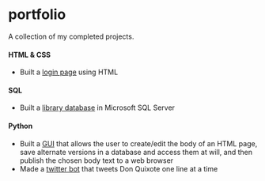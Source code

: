 # portfolio

A collection of my completed projects.

#### HTML & CSS

* Built a [login page](/HTML-CSS/Login-page) using HTML

#### SQL

* Built a [library database](/SQL/SQL-Library-Drill) in Microsoft SQL Server

#### Python

* Built a [GUI](/Python/HTML-generator-GUI-db/) that allows the user to create/edit the body of an HTML page, save alternate versions in a database and access them at will, and then publish the chosen body text to a web browser
* Made a <a href="https://twitter.com/wordmills" target="_blank">twitter bot</a> that tweets Don Quixote one line at a time
